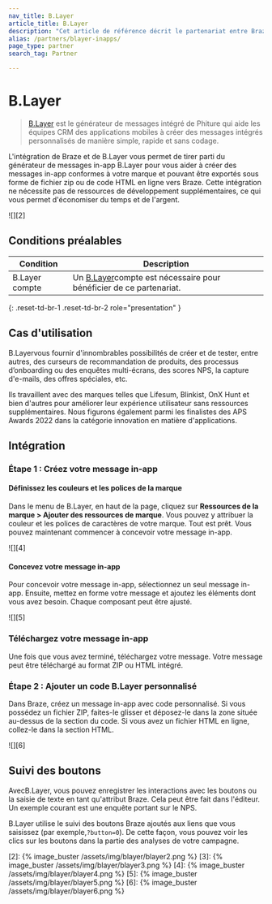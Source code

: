 ```yaml
---
nav_title: B.Layer
article_title: B.Layer
description: "Cet article de référence décrit le partenariat entre Braze et B.Layer, un générateur de messages intégré à l'application, que vous pouvez utiliser pour créer des messages intégrés personnalisés simplement, rapidement et sans codage."
alias: /partners/blayer-inapps/
page_type: partner
search_tag: Partner

---
```


# B.Layer

> [B.Layer](https://blayer.phiture.com) est le générateur de messages intégré de Phiture qui aide les équipes CRM des applications mobiles à créer des messages intégrés personnalisés de manière simple, rapide et sans codage. 

L'intégration de Braze et de B.Layer vous permet de tirer parti du générateur de messages in-app B.Layer pour vous aider à créer des messages in-app conformes à votre marque et pouvant être exportés sous forme de fichier zip ou de code HTML en ligne vers Braze. Cette intégration ne nécessite pas de ressources de développement supplémentaires, ce qui vous permet d'économiser du temps et de l'argent.

![][2]

## Conditions préalables

| Condition | Description |
| ----------- | ----------- |
| B.Layer compte | Un [B.Layer](https://blayer.phiture.com)compte est nécessaire pour bénéficier de ce partenariat. |
{: .reset-td-br-1 .reset-td-br-2 role="presentation" }

## Cas d'utilisation

B.Layervous fournir d'innombrables possibilités de créer et de tester, entre autres, des curseurs de recommandation de produits, des processus d’onboarding ou des enquêtes multi-écrans, des scores NPS, la capture d'e-mails, des offres spéciales, etc.

Ils travaillent avec des marques telles que Lifesum, Blinkist, OnX Hunt et bien d'autres pour améliorer leur expérience utilisateur sans ressources supplémentaires. Nous figurons également parmi les finalistes des APS Awards 2022 dans la catégorie innovation en matière d'applications.

## Intégration

### Étape 1 : Créez votre message in-app

#### Définissez les couleurs et les polices de la marque

Dans le menu de B.Layer, en haut de la page, cliquez sur **Ressources de la marque > Ajouter des ressources de marque**. Vous pouvez y attribuer la couleur et les polices de caractères de votre marque.
Tout est prêt. Vous pouvez maintenant commencer à concevoir votre message in-app.

![][4]

#### Concevez votre message in-app

Pour concevoir votre message in-app, sélectionnez un seul message in-app. Ensuite, mettez en forme votre message et ajoutez les éléments dont vous avez besoin. Chaque composant peut être ajusté.

![][5]

### Téléchargez votre message in-app

Une fois que vous avez terminé, téléchargez votre message. Votre message peut être téléchargé au format ZIP ou HTML intégré. 

### Étape 2 : Ajouter un code B.Layer personnalisé

Dans Braze, créez un message in-app avec code personnalisé. Si vous possédez un fichier ZIP, faites-le glisser et déposez-le dans la zone située au-dessus de la section du code. Si vous avez un fichier HTML en ligne, collez-le dans la section HTML.

![][6]

## Suivi des boutons

AvecB.Layer, vous pouvez enregistrer les interactions avec les boutons ou la saisie de texte en tant qu'attribut Braze. Cela peut être fait dans l'éditeur. Un exemple courant est une enquête portant sur le NPS.

B.Layer utilise le suivi des boutons Braze ajoutés aux liens que vous saisissez (par exemple,`?button=0`). De cette façon, vous pouvez voir les clics sur les boutons dans la partie des analyses de votre campagne.

[2]: {% image_buster /assets/img/blayer/blayer2.png %}
[3]: {% image_buster /assets/img/blayer/blayer3.png %}
[4]: {% image_buster /assets/img/blayer/blayer4.png %}
[5]: {% image_buster /assets/img/blayer/blayer5.png %}
[6]: {% image_buster /assets/img/blayer/blayer6.png %}
